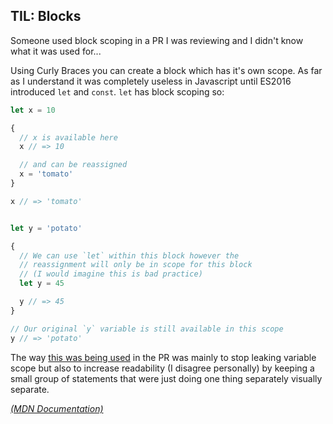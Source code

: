 ## TIL: Blocks

Someone used block scoping in a PR I was reviewing and I didn't know what it was used for...

Using Curly Braces you can create a block which has it's own scope. As far as I understand it was completely useless in Javascript until ES2016 introduced `let` and `const`. `let` has block scoping so:

```js
let x = 10

{
  // x is available here
  x // => 10

  // and can be reassigned
  x = 'tomato'
}

x // => 'tomato'

```
```js

let y = 'potato'

{
  // We can use `let` within this block however the
  // reassignment will only be in scope for this block
  // (I would imagine this is bad practice)
  let y = 45

  y // => 45
}

// Our original `y` variable is still available in this scope
y // => 'potato'
```

The way [this was being used](https://github.com/Financial-Times/next-front-page/pull/1144/files#r84289557) in the PR was mainly to stop leaking variable scope but also to increase readability (I disagree personally) by keeping a small group of statements that were just doing one thing separately visually separate.

[_(MDN Documentation)_](https://developer.mozilla.org/en/docs/Web/JavaScript/Reference/Statements/block)